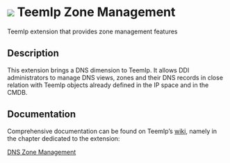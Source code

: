 # <img src="https://wiki.teemip.net/lib/exe/fetch.php?media=extensions:icons8-zone-48.png"> TeemIp Zone Management

TeemIp extension that provides zone management features

## Description

This extension brings a DNS dimension to TeemIp. It allows DDI administrators to manage DNS views, zones and their DNS records in close
relation with TeemIp objects already defined in the IP space and in the CMDB.

## Documentation

Comprehensive documentation can be found on TeemIp’s [wiki][1], namely in the chapter dedicated to the extension:

[DNS Zone Management][2]

[1]: https://wiki.teemip.net

[2]: https://wiki.teemip.net/doku.php?id=extensions:teemip-zone-mgmt
